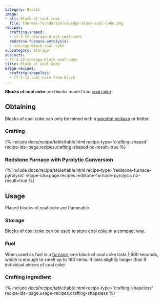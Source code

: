 ```yaml
---
category: Blocks
image:
- alt: Block of coal coke
  file: thermal-foundation/storage-block-coal-coke.png
recipes:
  crafting-shaped:
  - tf-1-12-storage-block-coal-coke
  redstone-furnace-pyrolysis:
  - storage-block-coal-coke
subcategory: Storage
subjects:
- tf-1-12-storage-block-coal-coke
title: Block of Coal Coke
usage-recipes:
  crafting-shapeless:
  - tf-1-12-coal-coke-from-block
---
```


**Blocks of coal coke** are blocks made from [coal coke](../coal-coke/).


Obtaining
---------

Blocks of coal coke can only be mined with a [wooden
pickaxe](https://minecraft.gamepedia.com/Pickaxe) or better.

### Crafting
{% include docs/recipe/table/table.html recipe-type='crafting-shaped' recipe-ids=page.recipes.crafting-shaped no-result=true %}

### Redstone Furnace with Pyrolytic Conversion
{% include docs/recipe/table/table.html recipe-type='redstone-furnace-pyrolysis' recipe-ids=page.recipes.redstone-furnace-pyrolysis no-result=true %}


Usage
-----

Placed blocks of coal coke are flammable.

### Storage
Blocks of coal coke can be used to store [coal coke](../coal-coke/) in a
compact way.

### Fuel
When used as fuel in a [furnace](https://minecraft.gamepedia.com/Furnace), one
block of coal coke lasts 1,600 seconds, which is enough to smelt up to 160
items. It lasts slightly longer than 9 individual pieces of coal coke.

### Crafting ingredient
{% include docs/recipe/table/table.html recipe-type='crafting-shapeless' recipe-ids=page.usage-recipes.crafting-shapeless %}
